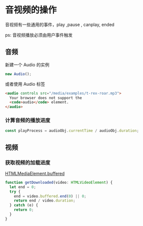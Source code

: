 # 音视频的操作

音视频有一些通用的事件，play ,pause , canplay, ended

ps: 音视频播放必须由用户事件触发

## 音频

新建一个 Audio 的实例

```js
new Audio();
```

或者使用 Audio 标签

```html
<audio controls src="/media/examples/t-rex-roar.mp3">
  Your browser does not support the
  <code>audio</code> element.
</audio>
```

### 计算音频的播放进度

```js
const playProcess = audioObj.currentTime / audioObj.duration;
```

## 视频

### 获取视频的加载进度

[HTMLMediaElement.buffered](https://developer.mozilla.org/en-US/docs/Web/API/HTMLMediaElement/buffered)

```js
function getDownloaded(video: HTMLVideoElement) {
  let end = 0;
  try {
    end = video.buffered.end(0) || 0;
    return end / video.duration;
  } catch (e) {
    return 0;
  }
}
```
